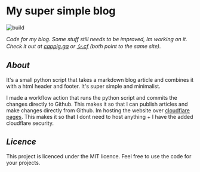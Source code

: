 # My super simple blog
![build](https://github.com/cappig/blog/actions/workflows/build.yml/badge.svg)

*Code for my blog. Some stuff still needs to be improved, Im working on it. Check it out at [cappig.ga](https://cappig.ga/) or [シ.cf](https://xn--xck.cf/) (both point to the same site).*

## *About*

It's a small python script that takes a markdown blog article and combines it with a html header and footer. It's super simple and minimalist. 

I made a workflow action that runs the python script and commits the changes directly to Github. This makes it so that I can publish articles and make changes directly from Github. Im hosting the website over [cloudflare pages](https://pages.cloudflare.com/). This makes it so that I dont need to host anything + I have the added cloudflare security. 

## *Licence*
This project is licenced under the MIT licence. Feel free to use the code for your projects.
